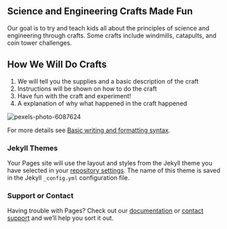 ## Science and Engineering Crafts Made Fun

Our goal is to try and teach kids all about the principles of science and engineering through crafts. Some crafts include windmills, catapults, and coin tower challenges.

## How We Will Do Crafts
1. We will tell you the supplies and a basic description of the craft
2. Instructions will be shown on how to do the craft
3. Have fun with the craft and experiment!
4. A explanation of why what happened in the craft happened

![pexels-photo-6087624](https://user-images.githubusercontent.com/107948334/174912050-2effde26-a084-47cf-8b02-c44997e6111f.jpg)

For more details see [Basic writing and formatting syntax](https://docs.github.com/en/github/writing-on-github/getting-started-with-writing-and-formatting-on-github/basic-writing-and-formatting-syntax).

### Jekyll Themes

Your Pages site will use the layout and styles from the Jekyll theme you have selected in your [repository settings](https://github.com/shoeworld/shoeworld.github.io/settings/pages). The name of this theme is saved in the Jekyll `_config.yml` configuration file.

### Support or Contact

Having trouble with Pages? Check out our [documentation](https://docs.github.com/categories/github-pages-basics/) or [contact support](https://support.github.com/contact) and we’ll help you sort it out.
